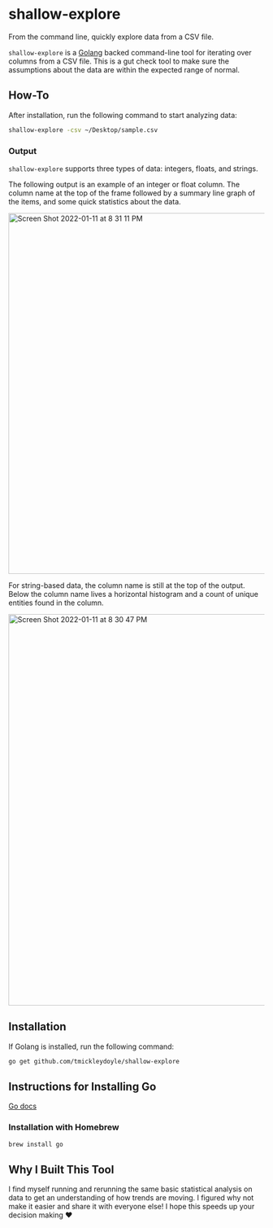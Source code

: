 # shallow-explore
From the command line, quickly explore data from a CSV file.

`shallow-explore` is a [Golang](https://go.dev/) backed command-line tool for iterating over columns from a CSV file. This is a gut check tool to make sure the assumptions about the data are within the expected range of normal.

## How-To

After installation, run the following command to start analyzing data:

```bash
shallow-explore -csv ~/Desktop/sample.csv
```

### Output

`shallow-explore` supports three types of data: integers, floats, and strings.

The following output is an example of an integer or float column. The column name at the top of the frame followed by a summary line graph of the items, and some quick statistics about the data.

<img width="709" alt="Screen Shot 2022-01-11 at 8 31 11 PM" src="https://user-images.githubusercontent.com/8069675/149228948-2dc71027-858e-406c-b09b-65231c9c04ca.png">

For string-based data, the column name is still at the top of the output. Below the column name lives a horizontal histogram and a count of unique entities found in the column.

<img width="769" alt="Screen Shot 2022-01-11 at 8 30 47 PM" src="https://user-images.githubusercontent.com/8069675/149228970-7cebd181-4faa-4369-886d-8e58650fca81.png">

## Installation

If Golang is installed, run the following command:

```bash
go get github.com/tmickleydoyle/shallow-explore
```

## Instructions for Installing Go

[Go docs](https://go.dev/)

### Installation with Homebrew

```bash
brew install go
```

## Why I Built This Tool

I find myself running and rerunning the same basic statistical analysis on data to get an understanding of how trends are moving. I figured why not make it easier and share it with everyone else! I hope this speeds up your decision making :heart:
